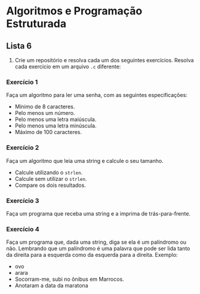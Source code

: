 # Algoritmos e Programação Estruturada

## Lista 6

1. Crie um repositório e resolva cada um dos seguintes exercícios. Resolva cada exercício em um arquivo `.c` diferente:

### Exercício 1

Faça um algoritmo para ler uma senha, com as seguintes especificações:

- Mínimo de 8 caracteres.
- Pelo menos um número.
- Pelo menos uma letra maiúscula.
- Pelo menos uma letra minúscula.
- Máximo de 100 caracteres.

### Exercício 2

Faça um algoritmo que leia uma string e calcule o seu tamanho.

- Calcule utilizando o `strlen`.
- Calcule sem utilizar o `strlen`.
- Compare os dois resultados.

### Exercício 3

Faça um programa que receba uma string e a imprima de trás-para-frente.

### Exercício 4

Faça um programa que, dada uma string, diga se ela é um palíndromo ou não. Lembrando que um palíndromo é uma palavra que pode ser lida tanto da direita para a esquerda como da esquerda para a direita. Exemplo:

- ovo
- arara
- Socorram-me, subi no ônibus em Marrocos.
- Anotaram a data da maratona
